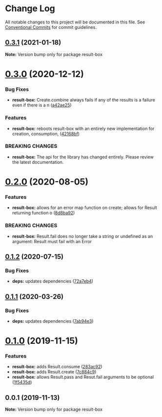 # Change Log

All notable changes to this project will be documented in this file.
See [Conventional Commits](https://conventionalcommits.org) for commit guidelines.

## [0.3.1](https://github.com/rafamel/utils/compare/result-box@0.3.0...result-box@0.3.1) (2021-01-18)

**Note:** Version bump only for package result-box





# [0.3.0](https://github.com/rafamel/utils/compare/result-box@0.2.0...result-box@0.3.0) (2020-12-12)


### Bug Fixes

* **result-box:** Create.combine always fails if any of the results is a failure even if there is a n ([a42ae25](https://github.com/rafamel/utils/commit/a42ae25aa4c1ae994e236033a00a811105586454))


### Features

* **result-box:** reboots result-box with an entirely new implementation for creation, consumption, ([42168bf](https://github.com/rafamel/utils/commit/42168bfc75e038a9eb0a10a249154b3d4fd8dc0b))


### BREAKING CHANGES

* **result-box:** The api for the library has changed entirely. Please review the latest
documentation.





# [0.2.0](https://github.com/rafamel/utils/compare/result-box@0.1.2...result-box@0.2.0) (2020-08-05)


### Features

* **result-box:** allows for an error map function on create; allows for Result returning function o ([8d8ba92](https://github.com/rafamel/utils/commit/8d8ba92edd31325df299085d9e25321f8880e0cf))


### BREAKING CHANGES

* **result-box:** Result.fail does no longer take a string or undefined as an argument: Result must
fail with an Error





## [0.1.2](https://github.com/rafamel/utils/compare/result-box@0.1.1...result-box@0.1.2) (2020-07-15)


### Bug Fixes

* **deps:** updates dependencies ([72a7eb4](https://github.com/rafamel/utils/commit/72a7eb41a45d939b1c1904ba82447dd31677ff76))





## [0.1.1](https://github.com/rafamel/utils/compare/result-box@0.1.0...result-box@0.1.1) (2020-03-26)


### Bug Fixes

* **deps:** updates dependencies ([7ab94e3](https://github.com/rafamel/utils/commit/7ab94e3ee12c8dac58a4dcd0f7dca8a82742adbe))





# [0.1.0](https://github.com/rafamel/utils/compare/result-box@0.0.1...result-box@0.1.0) (2019-11-15)


### Features

* **result-box:** adds Result.consume ([283ac92](https://github.com/rafamel/utils/commit/283ac920c12508446ea6f397f7f4fc64ee3cf8a3))
* **result-box:** adds Result.create ([7c884c9](https://github.com/rafamel/utils/commit/7c884c961ba24300e3f2c1991aaf32617805e628))
* **result-box:** allows Result.pass and Resut.fail arguments to be optional ([1f5435d](https://github.com/rafamel/utils/commit/1f5435dc09f7d0a89a77e422049b71d96e3cfaf1))





## 0.0.1 (2019-11-13)

**Note:** Version bump only for package result-box
